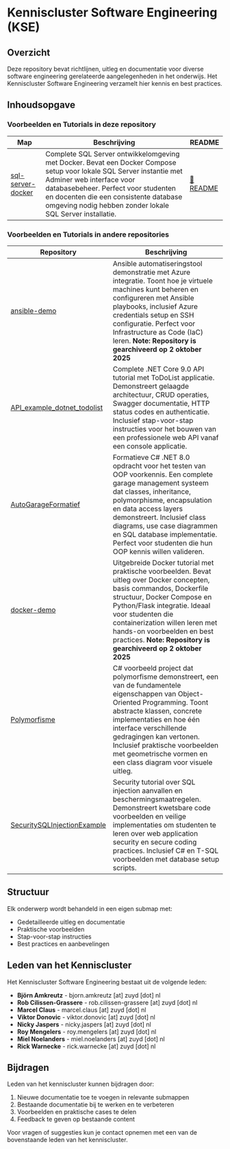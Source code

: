 # Kenniscluster Software Engineering (KSE)

## Overzicht

Deze repository bevat richtlijnen, uitleg en documentatie voor diverse software engineering gerelateerde aangelegenheden in het onderwijs. Het Kenniscluster Software Engineering verzamelt hier kennis en best practices.

## Inhoudsopgave

### Voorbeelden en Tutorials in deze repository

| Map | Beschrijving | README |
|-----|--------------|--------|
| [sql-server-docker](./sql-server-docker) | Complete SQL Server ontwikkelomgeving met Docker. Bevat een Docker Compose setup voor lokale SQL Server instantie met Adminer web interface voor databasebeheer. Perfect voor studenten en docenten die een consistente database omgeving nodig hebben zonder lokale SQL Server installatie. | [📖 README](./sql-server-docker/README.md) |

### Voorbeelden en Tutorials in andere repositories

| Repository | Beschrijving |
|------------|--------------|
| [ansible-demo](https://github.com/ZuydUniversity/ansible-demo) | Ansible automatiseringstool demonstratie met Azure integratie. Toont hoe je virtuele machines kunt beheren en configureren met Ansible playbooks, inclusief Azure credentials setup en SSH configuratie. Perfect voor Infrastructure as Code (IaC) leren. **Note: Repository is gearchiveerd op 2 oktober 2025** |
| [API_example_dotnet_todolist](https://github.com/ZuydUniversity/API_example_dotnet_todolist) | Complete .NET Core 9.0 API tutorial met ToDoList applicatie. Demonstreert gelaagde architectuur, CRUD operaties, Swagger documentatie, HTTP status codes en authenticatie. Inclusief stap-voor-stap instructies voor het bouwen van een professionele web API vanaf een console applicatie. |
| [AutoGarageFormatief](https://github.com/ZuydUniversity/AutoGarageFormatief) | Formatieve C# .NET 8.0 opdracht voor het testen van OOP voorkennis. Een complete garage management systeem dat classes, inheritance, polymorphisme, encapsulation en data access layers demonstreert. Inclusief class diagrams, use case diagrammen en SQL database implementatie. Perfect voor studenten die hun OOP kennis willen valideren. |
| [docker-demo](https://github.com/ZuydUniversity/docker-demo) | Uitgebreide Docker tutorial met praktische voorbeelden. Bevat uitleg over Docker concepten, basis commandos, Dockerfile structuur, Docker Compose en Python/Flask integratie. Ideaal voor studenten die containerization willen leren met hands-on voorbeelden en best practices. **Note: Repository is gearchiveerd op 2 oktober 2025** |
| [Polymorfisme](https://github.com/ZuydUniversity/Polymorfisme) | C# voorbeeld project dat polymorfisme demonstreert, een van de fundamentele eigenschappen van Object-Oriented Programming. Toont abstracte klassen, concrete implementaties en hoe één interface verschillende gedragingen kan vertonen. Inclusief praktische voorbeelden met geometrische vormen en een class diagram voor visuele uitleg. |
| [SecuritySQLInjectionExample](https://github.com/ZuydUniversity/SecuritySQLInjectionExample) | Security tutorial over SQL injection aanvallen en beschermingsmaatregelen. Demonstreert kwetsbare code voorbeelden en veilige implementaties om studenten te leren over web application security en secure coding practices. Inclusief C# en T-SQL voorbeelden met database setup scripts. |



## Structuur

Elk onderwerp wordt behandeld in een eigen submap met:
- Gedetailleerde uitleg en documentatie
- Praktische voorbeelden
- Stap-voor-stap instructies
- Best practices en aanbevelingen

## Leden van het Kenniscluster

Het Kenniscluster Software Engineering bestaat uit de volgende leden:

- **Björn Amkreutz** - bjorn.amkreutz [at] zuyd [dot] nl
- **Rob Cilissen-Grassere** - rob.cilissen-grassere [at] zuyd [dot] nl
- **Marcel Claus** - marcel.claus [at] zuyd [dot] nl
- **Viktor Donovic** - viktor.donovic [at] zuyd [dot] nl
- **Nicky Jaspers** - nicky.jaspers [at] zuyd [dot] nl
- **Roy Mengelers** - roy.mengelers [at] zuyd [dot] nl
- **Miel Noelanders** - miel.noelanders [at] zuyd [dot] nl
- **Rick Warnecke** - rick.warnecke [at] zuyd [dot] nl

## Bijdragen

Leden van het kenniscluster kunnen bijdragen door:
1. Nieuwe documentatie toe te voegen in relevante submappen
2. Bestaande documentatie bij te werken en te verbeteren
3. Voorbeelden en praktische cases te delen
4. Feedback te geven op bestaande content

Voor vragen of suggesties kun je contact opnemen met een van de bovenstaande leden van het kenniscluster.
